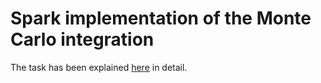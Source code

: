 # Spark implementation of the Monte Carlo integration
The task has been explained [here](Monte%20Carlo%20Integration%20using%20Spark.pdf) in detail. 
